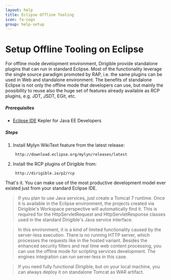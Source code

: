 ```yaml
---
layout: help
title: Eclipse Offline Tooling
icon: fa-cogs
group: help-setup
---
```


Setup Offline Tooling on Eclipse
===




For offline mode development environment, Dirigible provide standalone plugins that can run in standard Eclipse. Most of the functionality leverage the single source paradigm promoted by RAP, i.e. the same plugins can be used in Web and standalone environment. The benefits of standalone Eclipse is not only the offline mode that developers can use, but mainly the possibility to reuse also the huge set of features already available as RCP plugins, e.g. JDT, JSDT, EGit, etc. 

##### Prerequisites

- [Eclipse IDE](http://www.eclipse.org/downloads/packages/eclipse-ide-java-ee-developers/keplersr2) Kepler for Java EE Developers

##### Steps

1. Install Mylyn WikiText feature from the latest release:

        http://download.eclipse.org/mylyn/releases/latest

2. Install the RCP plugins of Dirigible from:

		http://dirigible.io/p2/rcp

That's it. You can make use of the most productive development model ever existed just from your standard Eclipse IDE.

> If you plan to use Java services, just create a Tomcat 7 runtime. Once it is available in the Eclipse environment, the projects created via Dirigible's Workspace perspective will automatically find it. This is required for the HttpServletRequest and HttpServletResponse classes used in the standard Dirigible's Java service interface.

> In this environment, it is a kind of limited functionality caused by the server-less execution. There is no running HTTP server, which processes the requests like in the hosted variant. Besides the enhanced security filters and real time web content processing, you can use the offline mode for scripting services development. The engines integration can run server-less in this case.

> If you need fully functional Dirigible, but on your local machine, you can always deploy it on standalone Tomcat as WAR artifact.